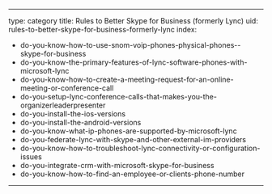 
---
type: category
title: Rules to Better Skype for Business (formerly Lync)
uid: rules-to-better-skype-for-business-formerly-lync
index:
 - do-you-know-how-to-use-snom-voip-phones-physical-phones--skype-for-business
 - do-you-know-the-primary-features-of-lync-software-phones-with-microsoft-lync
 - do-you-know-how-to-create-a-meeting-request-for-an-online-meeting-or-conference-call
 - do-you-setup-lync-conference-calls-that-makes-you-the-organizerleaderpresenter
 - do-you-install-the-ios-versions
 - do-you-install-the-android-versions
 - do-you-know-what-ip-phones-are-supported-by-microsoft-lync
 - do-you-federate-lync-with-skype-and-other-external-im-providers
 - do-you-know-how-to-troubleshoot-lync-connectivity-or-configuration-issues
 - do-you-integrate-crm-with-microsoft-skype-for-business
 - do-you-know-how-to-find-an-employee-or-clients-phone-number
---



